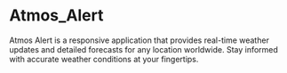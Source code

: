 # Atmos_Alert
Atmos Alert is a responsive application that provides real-time weather updates and detailed forecasts for any location worldwide. Stay informed with accurate weather conditions at your fingertips.
